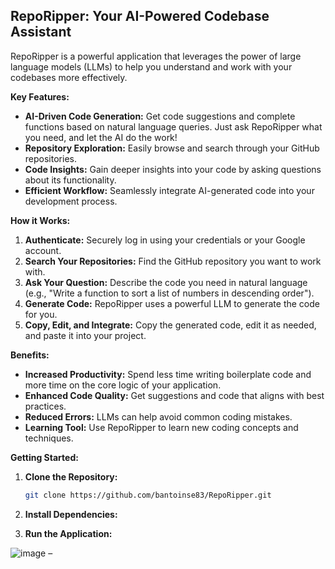## RepoRipper: Your AI-Powered Codebase Assistant

RepoRipper is a powerful application that leverages the power of large language models (LLMs) to help you understand and work with your codebases more effectively.

**Key Features:**

- **AI-Driven Code Generation:** Get code suggestions and complete functions based on natural language queries. Just ask RepoRipper what you need, and let the AI do the work!
- **Repository Exploration:** Easily browse and search through your GitHub repositories.
- **Code Insights:** Gain deeper insights into your code by asking questions about its functionality.
- **Efficient Workflow:** Seamlessly integrate AI-generated code into your development process.

**How it Works:**

1. **Authenticate:** Securely log in using your credentials or your Google account.
2. **Search Your Repositories:** Find the GitHub repository you want to work with.
3. **Ask Your Question:** Describe the code you need in natural language (e.g., "Write a function to sort a list of numbers in descending order").
4. **Generate Code:** RepoRipper uses a powerful LLM to generate the code for you.
5. **Copy, Edit, and Integrate:** Copy the generated code, edit it as needed, and paste it into your project.

**Benefits:**

- **Increased Productivity:** Spend less time writing boilerplate code and more time on the core logic of your application.
- **Enhanced Code Quality:** Get suggestions and code that aligns with best practices.
- **Reduced Errors:** LLMs can help avoid common coding mistakes.
- **Learning Tool:** Use RepoRipper to learn new coding concepts and techniques.

**Getting Started:**

1. **Clone the Repository:**
   ```bash
   git clone https://github.com/bantoinse83/RepoRipper.git
    ```
   
2. **Install Dependencies:**
3. **Run the Application:**


![image](server/core/ss.png) – 

